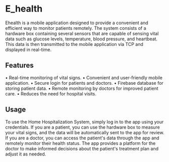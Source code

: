 # E_health

Ehealth is a mobile application designed to provide a convenient and efficient way to monitor patients remotely. The system consists of a hardware box containing several sensors that are capable of sensing vital data such as glucose levels, temperature, blood pressure, and heartbeat. This data is then transmitted to the mobile application via TCP and displayed in real-time.

## Features
• Real-time monitoring of vital signs.
• Convenient and user-friendly mobile application.
• Secure login for patients and doctors.
• Firebase database for storing patient data.
• Remote monitoring by doctors for improved patient care.
• Reduces the need for hospital visits.

## Usage
To use the Home Hospitalization System, simply log in to the app using your credentials. If you are a patient, you can use the hardware box to measure your vital signs, and the data will be automatically sent to the app for review. If you are a doctor, you can access the patient's data through the app and remotely monitor their health status. The app provides a platform for the doctor to make informed decisions about the patient's treatment plan and adjust it as needed.
